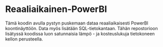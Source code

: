 # Reaaliaikainen-PowerBI

Tämä koodin avulla pystyn puskemaan dataa reaaliaikaisesti PowerBI koontinäyttöön. Data myös lisätään SQL-tietokantaan. Tähän repostorioon lisätyssä koodissa luon satunnaisia lämpö - ja kosteuslukuja tietokoneen kellon perusteella. 
